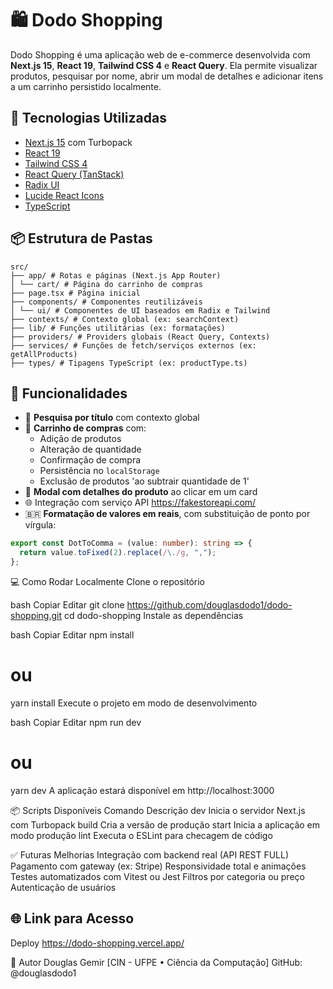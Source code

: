 # 🛍️ Dodo Shopping

Dodo Shopping é uma aplicação web de e-commerce desenvolvida com **Next.js 15**, **React 19**, **Tailwind CSS 4** e **React Query**. Ela permite visualizar produtos, pesquisar por nome, abrir um modal de detalhes e adicionar itens a um carrinho persistido localmente.

## 🚀 Tecnologias Utilizadas

- [Next.js 15](https://nextjs.org/) com Turbopack
- [React 19](https://reactjs.org/)
- [Tailwind CSS 4](https://tailwindcss.com/)
- [React Query (TanStack)](https://tanstack.com/query/latest)
- [Radix UI](https://www.radix-ui.com/)
- [Lucide React Icons](https://lucide.dev/)
- [TypeScript](https://www.typescriptlang.org/)

## 📦 Estrutura de Pastas
```
src/
├── app/ # Rotas e páginas (Next.js App Router)
│ └── cart/ # Página do carrinho de compras
├── page.tsx # Página inicial
├── components/ # Componentes reutilizáveis
│ └── ui/ # Componentes de UI baseados em Radix e Tailwind
├── contexts/ # Contexto global (ex: searchContext)
├── lib/ # Funções utilitárias (ex: formatações)
├── providers/ # Providers globais (React Query, Contexts)
├── services/ # Funções de fetch/serviços externos (ex: getAllProducts)
├── types/ # Tipagens TypeScript (ex: productType.ts)
```

## 🧠 Funcionalidades

- 🔎 **Pesquisa por título** com contexto global
- 🛒 **Carrinho de compras** com:
  - Adição de produtos
  - Alteração de quantidade
  - Confirmação de compra
  - Persistência no `localStorage`
  - Exclusão de produtos 'ao subtrair quantidade de 1'
- 🧾 **Modal com detalhes do produto** ao clicar em um card
- 🌐 Integração com serviço API https://fakestoreapi.com/
- 🇧🇷 **Formatação de valores em reais**, com substituição de ponto por vírgula:

```ts
export const DotToComma = (value: number): string => {
  return value.toFixed(2).replace(/\./g, ",");
};
```

💻 Como Rodar Localmente
Clone o repositório

bash
Copiar
Editar
git clone https://github.com/douglasdodo1/dodo-shopping.git
cd dodo-shopping
Instale as dependências

bash
Copiar
Editar
npm install
# ou
yarn install
Execute o projeto em modo de desenvolvimento

bash
Copiar
Editar
npm run dev
# ou
yarn dev
A aplicação estará disponível em http://localhost:3000

📦 Scripts Disponíveis
Comando	Descrição
dev	Inicia o servidor Next.js com Turbopack
build	Cria a versão de produção
start	Inicia a aplicação em modo produção
lint	Executa o ESLint para checagem de código

✅ Futuras Melhorias
Integração com backend real (API REST FULL)
Pagamento com gateway (ex: Stripe)
Responsividade total e animações
Testes automatizados com Vitest ou Jest
Filtros por categoria ou preço
Autenticação de usuários

## 🌐 Link para Acesso
Deploy
https://dodo-shopping.vercel.app/

👤 Autor
Douglas Gemir
[CIN - UFPE • Ciência da Computação]
GitHub: @douglasdodo1
